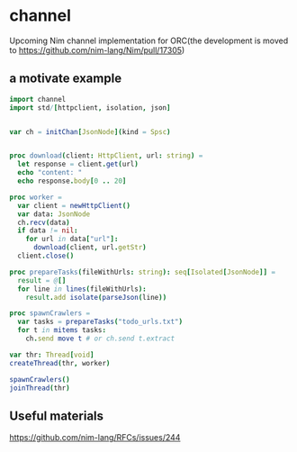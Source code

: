 # channel
Upcoming Nim channel implementation for ORC(the development is moved to https://github.com/nim-lang/Nim/pull/17305)

## a motivate example
```nim
import channel
import std/[httpclient, isolation, json]


var ch = initChan[JsonNode](kind = Spsc)


proc download(client: HttpClient, url: string) =
  let response = client.get(url)
  echo "content: "
  echo response.body[0 .. 20]

proc worker =
  var client = newHttpClient()
  var data: JsonNode
  ch.recv(data)
  if data != nil:
    for url in data["url"]:
      download(client, url.getStr)
  client.close()

proc prepareTasks(fileWithUrls: string): seq[Isolated[JsonNode]] =
  result = @[]
  for line in lines(fileWithUrls):
    result.add isolate(parseJson(line))

proc spawnCrawlers =
  var tasks = prepareTasks("todo_urls.txt")
  for t in mitems tasks:
    ch.send move t # or ch.send t.extract

var thr: Thread[void]
createThread(thr, worker)

spawnCrawlers()
joinThread(thr)
```

## Useful materials
https://github.com/nim-lang/RFCs/issues/244
